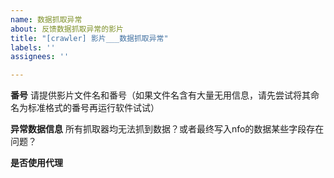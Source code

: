 ```yaml
---
name: 数据抓取异常
about: 反馈数据抓取异常的影片
title: "[crawler] 影片___数据抓取异常"
labels: ''
assignees: ''

---
```


**番号**
请提供影片文件名和番号（如果文件名含有大量无用信息，请先尝试将其命名为标准格式的番号再运行软件试试）

**异常数据信息**
所有抓取器均无法抓到数据？或者最终写入nfo的数据某些字段存在问题？

**是否使用代理**
